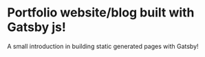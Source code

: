 # Portfolio website/blog built with Gatsby js!


A small introduction in building static generated pages with Gatsby!